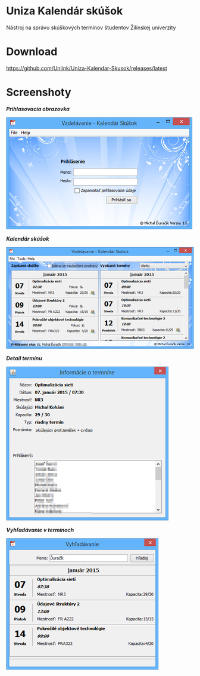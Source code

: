Uniza Kalendár skúšok
=====================

Nástroj na správu skúškových termínov študentov Žilinskej univerzity

Download
===
https://github.com/Unlink/Uniza-Kalendar-Skusok/releases/latest

Screenshoty
===
***Prihlasovacia obrazovka***

![Example1](/tutorial/vzdelavanie1.png)

***Kalendár skúšok***

![Example2](/tutorial/vzdelavanie2.png)

***Detail termínu***

![Example3](/tutorial/vzdelavanie3.png)

***Vyhľadávanie v termínoch***

![Example4](/tutorial/vzdelavanie4.png)